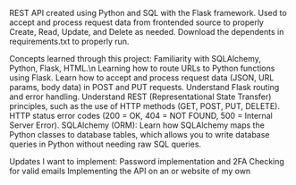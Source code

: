REST API created using Python and SQL with the Flask framework. Used to accept and process request data from frontended source to properly Create, Read, Update, and Delete as needed. Download the dependents in requirements.txt to properly run. 

Concepts learned through this project: 
Familiarity with SQLAlchemy, Python, Flask, HTML.\n
Learning how to route URLs to Python functions using Flask.
Learn how to accept and process request data (JSON, URL params, body data) in POST and PUT requests.
Understand Flask routing and error handling.
Understand REST (Representational State Transfer) principles, such as the use of HTTP methods (GET, POST, PUT, DELETE).
HTTP status error codes (200 = OK, 404 = NOT FOUND, 500 = Internal Server Error).
SQLAlchemy (ORM): Learn how SQLAlchemy maps the Python classes to database tables, which allows you to write database queries in Python without needing raw SQL queries.

Updates I want to implement:
Password implementation and 2FA 
Checking for valid emails 
Implementing the API on an or website of my own
